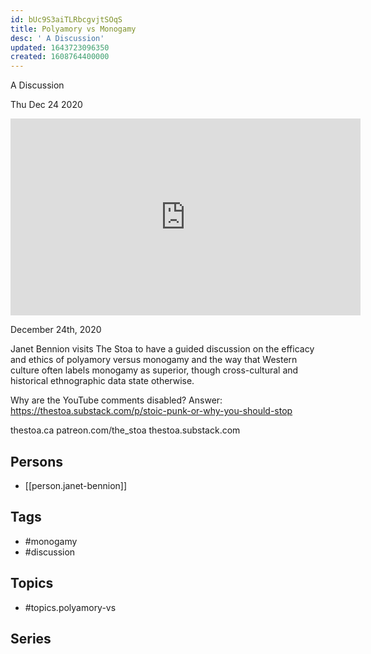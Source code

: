 ```yaml
---
id: bUc9S3aiTLRbcgvjtSOqS
title: Polyamory vs Monogamy
desc: ' A Discussion'
updated: 1643723096350
created: 1608764400000
---
```



 A Discussion

Thu Dec 24 2020

<iframe width="560" height="315" src="https://www.youtube.com/embed/iIilq3IiDsw" title="Polyamory vs Monogamy: A Discussion w/ Janet Bennion" frameborder="0" allow="accelerometer; autoplay; clipboard-write; encrypted-media; gyroscope; picture-in-picture" allowfullscreen ></iframe>

December 24th, 2020

Janet Bennion visits The Stoa to have a guided discussion on the efficacy and ethics of polyamory versus monogamy and the way that Western culture often labels monogamy as superior, though cross-cultural and historical ethnographic data state otherwise.

Why are the YouTube comments disabled? Answer: https://thestoa.substack.com/p/stoic-punk-or-why-you-should-stop

thestoa.ca
patreon.com/the_stoa
thestoa.substack.com

## Persons

- [[person.janet-bennion]]

## Tags

- #monogamy
- #discussion

## Topics

- #topics.polyamory-vs

## Series



